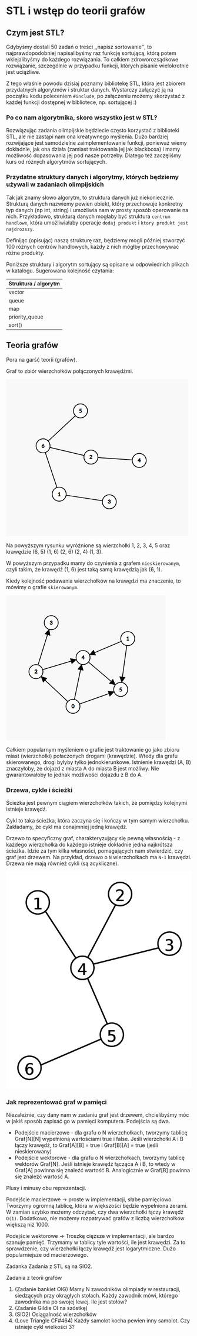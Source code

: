 # STL i wstęp do teorii grafów

## Czym jest STL?

Gdybyśmy dostali 50 zadań o treści ,,napisz sortowanie'', to najprawdopodobniej napisalibyśmy raz funkcję sortującą, którą potem wklejalibyśmy do każdego rozwiązania. To całkiem zdroworozsądkowe rozwiązanie, szczególnie w przypadku funkcji, których pisanie wielokrotnie jest uciążliwe.

Z tego właśnie powodu dzisiaj poznamy bibliotekę STL, która jest zbiorem przydatnych algorytmów i
struktur danych. Wystarczy załączyć ją na początku kodu poleceniem ```#include```, po załączeniu
możemy skorzystać z każdej funkcji dostępnej w bibliotece, np. sortującej :)

### Po co nam algorytmika, skoro wszystko jest w STL?

Rozwiązując zadania olimpijskie będziecie często korzystać z biblioteki STL, ale nie zastąpi nam
ona kreatywnego myślenia. Dużo bardziej rozwijające jest samodzielne zaimplementowanie funkcji,
ponieważ wiemy dokładnie, jak ona działa (zamiast traktowania jej jak blackboxa) i mamy możliwość
dopasowania jej pod nasze potrzeby. Dlatego też zaczęliśmy kurs od różnych algorytmów sortujących.

### Przydatne struktury danych i algorytmy, których będziemy używali w zadaniach olimpijskich

Tak jak znamy słowo algorytm, to struktura danych już niekoniecznie. Strukturą danych nazwiemy pewien
obiekt, który przechowuje konkretny typ danych (np int, string) i umożliwia nam w prosty sposób operowanie na nich. Przykładowo, strukturą danych mogłaby być struktura ```centrum handlowe```, która
umożliwiałaby operacje ```dodaj produkt``` i ```ktory produkt jest najdrozszy```.

Definijąc (opisując) naszą strukturę raz, będziemy mogli później stworzyć 100 różnych centrów handlowych, każdy z nich mógłby przechowywać różne produkty.

Poniższe struktury i algorytm sortujący są opisane w odpowiednich plikach w katalogu.
Sugerowana kolejność czytania:

| Struktura / algorytm |
| ------  |
| vector  |
| queue   |
| map |
| priority_queue |
| sort() |

## Teoria grafów
Pora na garść teorii (grafów).

Graf to zbiór wierzchołków połączonych krawędźmi.

![alt text](graf.png)

Na powyższym rysunku wyróżnione są wierzchołki 1, 2, 3, 4, 5 oraz krawędzie (6, 5) (1, 6) (2, 6)
(2, 4) (1, 3).

W powyższym przypadku mamy do czynienia z grafem ```nieskierowanym```, czyli takim, że krawędź (1, 6)
jest taką samą krawędzią jak (6, 1).

Kiedy kolejność podawania wierzchołków na krawędzi ma znaczenie, to mówimy o grafie ```skierowanym```.

![alt text](skierowany.png)

Całkiem popularnym myśleniem o grafie jest traktowanie go jako zbioru miast (wierzchołki) połaczonych drogami (krawędzie). Wtedy dla grafu skierowanego, drogi byłyby tylko jednokierunkowe. Istnienie krawędzi (A, B) znaczyłoby, że dojazd z miasta A do miasta B jest możliwy. Nie gwarantowałoby to jednak możliwości dojazdu z B do A.



### Drzewa, cykle i ścieżki

Ścieżka jest pewnym ciągiem wierzchołków takich, że pomiędzy kolejnymi istnieje krawędź.

Cykl to taka ścieżka, która zaczyna się i kończy w tym samym wierzchołku. Zakładamy, że cykl ma conajmniej jedną krawędź.

Drzewo to specyficzny graf, charakteryzujący się pewną własnością - z każdego wierzchołka do każdego istnieje dokładnie jedna najkrótsza ścieżka. Idzie za tym kilka własności, pomagających nam stwierdzić, czy graf jest drzewem. Na przykład, drzewo o ```N``` wierzchołkach ma ```N-1``` krawędzi.
Drzewa nie mają również cykli (są acykliczne).

![alt text](drzewo.png)


### Jak reprezentować graf w pamięci

Niezależnie, czy dany nam w zadaniu graf jest drzewem, chcielibyśmy móc w jakiś sposób zapisać go w pamięci komputera. Podejścia są dwa.

* Podejście macierzowe - dla grafu o N wierzchołkach, tworzymy tablicę Graf[N][N] wypełnioną wartościami
  true i false. Jeśli wierzchołki A i B łączy krawędź, to Graf[A][B] = true i Graf[B][A] = true (jeśli nieskierowany)
* Podejście wektorowe - dla grafu o N wierzchołkach, tworzymy tablicę wektorów Graf[N].
    Jeśli istnieje krawędź łącząca A i B, to wtedy w Graf[A] powinna się znaleźć wartość B. Analogicznie w Graf[B] powinna się znaleźć wartość A.

Plusy i minusy obu reprezentacji.

Podejście macierzowe -> proste w implementacji, słabe pamięciowo. Tworzymy ogromną tablicę, która
w większości będzie wypełniona zerami. W zamian szybko możemy odczytać, czy dwa wierzchołki łączy krawędź ```O(1)```. Dodatkowo, nie możemy rozpatrywać grafów z liczbą wierzchołków większą niż 1000.

Podejście wektorowe -> Troszkę cięższe w implementacji, ale bardzo szanuje pamięć. Trzymamy w tablicy tyle wartości, ile jest krawędzi. Za to sprawdzenie, czy wierzchołki łączy krawędź jest logarytmiczne.
Dużo popularniejsze od macierzowego.


Zadanka
Zadania z STL są na SIO2.

Zadania z teorii grafów
1) (Zadanie bankiet OIG) Mamy N zawodników olimpiady w restauracji, siedzących przy okrągłych stołach.
Każdy zawodnik mówi, którego zawodnika ma po swojej lewej. Ile jest stołów?
2) (Zadanie Gildie OI na szóstkę)
3) (SIO2) Osiągalność wierzchołków
4) (Love Triangle CF#464) Każdy samolot kocha pewien inny samolot. Czy istnieje cykl wielkości 3?

